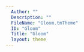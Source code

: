 ```yaml
---
  Author: ""
  Description: ""
  FileName: "Gloom.tmTheme"
  ID: "Gloom"
  Title: "Gloom"
  layout: theme
---
```

  